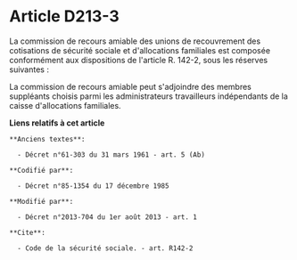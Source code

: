 # Article D213-3

La commission de recours amiable des unions de recouvrement des cotisations de sécurité sociale et d'allocations familiales
est composée conformément aux dispositions de l'article R. 142-2, sous les réserves suivantes : 

La commission de recours amiable peut s'adjoindre des membres suppléants choisis parmi les administrateurs travailleurs
indépendants de la caisse d'allocations familiales.

**Liens relatifs à cet article**

	**Anciens textes**:

	  - Décret n°61-303 du 31 mars 1961 - art. 5 (Ab)

	**Codifié par**:

	  - Décret n°85-1354 du 17 décembre 1985

	**Modifié par**:

	  - Décret n°2013-704 du 1er août 2013 - art. 1

	**Cite**:

	  - Code de la sécurité sociale. - art. R142-2
